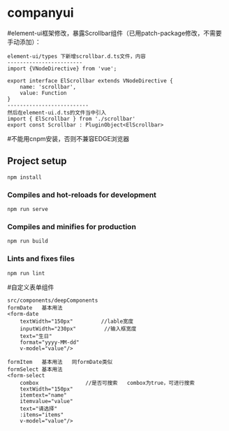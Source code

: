 # companyui

#element-ui框架修改，暴露Scrollbar组件（已用patch-package修改，不需要手动添加）：
```
element-ui/types 下新增scrollbar.d.ts文件，内容
------------------------
import {VNodeDirective} from 'vue';

export interface ElScrollbar extends VNodeDirective {
    name: 'scrollbar',
    value: Function
}
--------------------------
然后在element-ui.d.ts的文件当中引入
import { ElScrollbar } from './scrollbar'
export const Scrollbar : PluginObject<ElScrollbar>
```

#不能用cnpm安装，否则不兼容EDGE浏览器

## Project setup
```
npm install
```

### Compiles and hot-reloads for development
```
npm run serve
```

### Compiles and minifies for production
```
npm run build
```

### Lints and fixes files
```
npm run lint
```

#自定义表单组件
```
src/components/deepComponents
formDate   基本用法
<form-date
    textWidth="150px"         //lable宽度
    inputWidth="230px"         //输入框宽度
    text="生日"
    format="yyyy-MM-dd"
    v-model="value"/>

formItem   基本用法   同formDate类似
formSelect 基本用法 
<form-select
    combox               //是否可搜索   combox为true，可进行搜索
    textWidth="150px"
    itemtext="name"
    itemvalue="value"
    text="请选择"
    :items="items"
    v-model="value"/>
```
